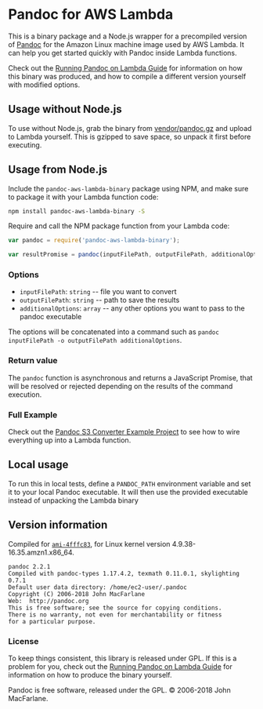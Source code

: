 # Pandoc for AWS Lambda

This is a binary package and a Node.js wrapper for a precompiled version of [Pandoc](http://pandoc.org/) for the Amazon Linux machine image used by AWS Lambda. It can help you get started quickly with Pandoc inside Lambda functions.

Check out the [Running Pandoc on Lambda Guide](https://claudiajs.com/tutorials/pandoc-lambda.html) for information on how this binary was produced, and how to compile a different version yourself with modified options.

## Usage without Node.js

To use without Node.js, grab the binary from [vendor/pandoc.gz](vendor/pandoc.gz) and upload to Lambda yourself. This is gzipped to save space, so unpack it first before executing.

## Usage from Node.js

Include the `pandoc-aws-lambda-binary` package using NPM, and make sure to package it with your Lambda function code:

```bash
npm install pandoc-aws-lambda-binary -S
```

Require and call the NPM package function from your Lambda code:


```js
var pandoc = require('pandoc-aws-lambda-binary');

var resultPromise = pandoc(inputFilePath, outputFilePath, additionalOptions);
```

### Options 

* `inputFilePath`: `string` -- file you want to convert
* `outputFilePath`: `string` -- path to save the results
* `additionalOptions`: `array` -- any other options you want to pass to the pandoc executable

The options will be concatenated into a command such as `pandoc inputFilePath -o outputFilePath additionalOptions`.

### Return value

The `pandoc` function is asynchronous and returns a JavaScript Promise, that will be resolved or rejected depending on the results of the command execution.

### Full Example

Check out the [Pandoc S3 Converter Example Project](https://github.com/claudiajs/example-projects/tree/master/pandoc-s3-converter) to see how to wire everything up into a Lambda function.

## Local usage

To run this in local tests, define a `PANDOC_PATH` environment variable and set it to your local Pandoc executable. It will then use the provided executable instead of unpacking the Lambda binary

## Version information

Compiled for [`ami-4fffc83`](https://console.aws.amazon.com/ec2/v2/home?region=us-east-1#Images:visibility=public-images;search=amzn-ami-hvm-2017.03.1.20170812-x86_64-gp2;sort=name), for Linux kernel version 4.9.38-16.35.amzn1.x86_64.

```
pandoc 2.2.1
Compiled with pandoc-types 1.17.4.2, texmath 0.11.0.1, skylighting 0.7.1
Default user data directory: /home/ec2-user/.pandoc
Copyright (C) 2006-2018 John MacFarlane
Web:  http://pandoc.org
This is free software; see the source for copying conditions.
There is no warranty, not even for merchantability or fitness
for a particular purpose.
```

### License

To keep things consistent, this library is released under GPL. If this is a problem for you, check out the [Running Pandoc on Lambda Guide](https://claudiajs.com/tutorials/pandoc-lambda.html) for information on how to produce the binary yourself.

Pandoc is free software, released under the GPL. © 2006-2018 John MacFarlane. 
